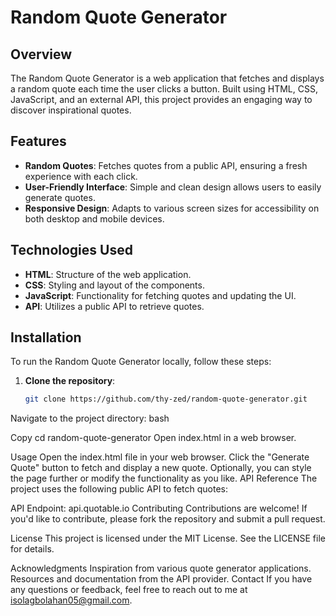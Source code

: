 # Random Quote Generator

## Overview

The Random Quote Generator is a web application that fetches and displays a random quote each time the user clicks a button. Built using HTML, CSS, JavaScript, and an external API, this project provides an engaging way to discover inspirational quotes.

## Features

- **Random Quotes**: Fetches quotes from a public API, ensuring a fresh experience with each click.
- **User-Friendly Interface**: Simple and clean design allows users to easily generate quotes.
- **Responsive Design**: Adapts to various screen sizes for accessibility on both desktop and mobile devices.

## Technologies Used

- **HTML**: Structure of the web application.
- **CSS**: Styling and layout of the components.
- **JavaScript**: Functionality for fetching quotes and updating the UI.
- **API**: Utilizes a public API to retrieve quotes.

## Installation

To run the Random Quote Generator locally, follow these steps:

1. **Clone the repository**:
   ```bash
   git clone https://github.com/thy-zed/random-quote-generator.git
Navigate to the project directory:
bash

Copy
cd random-quote-generator
Open index.html in a web browser.

Usage
Open the index.html file in your web browser.
Click the "Generate Quote" button to fetch and display a new quote.
Optionally, you can style the page further or modify the functionality as you like.
API Reference
The project uses the following public API to fetch quotes:

API Endpoint: api.quotable.io
Contributing
Contributions are welcome! If you'd like to contribute, please fork the repository and submit a pull request.

License
This project is licensed under the MIT License. See the LICENSE file for details.

Acknowledgments
Inspiration from various quote generator applications.
Resources and documentation from the API provider.
Contact
If you have any questions or feedback, feel free to reach out to me at isolagbolahan05@gmail.com.
